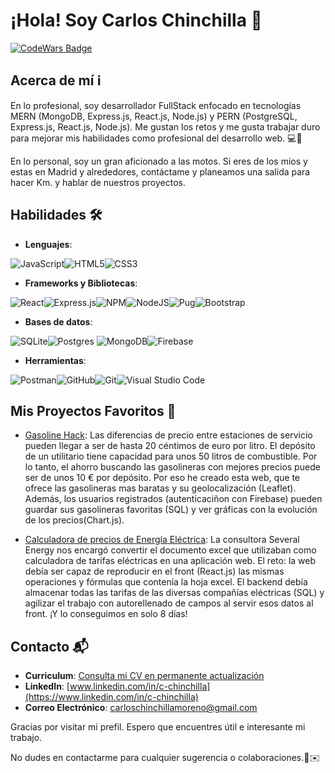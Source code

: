 # ¡Hola! Soy Carlos Chinchilla 👋

[![CodeWars Badge](https://www.codewars.com/users/ChinchiGit/badges/large)](https://www.codewars.com/users/ChinchiGit)


## Acerca de mí ℹ️
En lo profesional, soy desarrollador FullStack enfocado en tecnologías MERN (MongoDB, Express.js, React.js, Node.js) y PERN (PostgreSQL, Express.js, React.js, Node.js). Me gustan los retos y me gusta trabajar duro para mejorar mis habilidades como profesional del desarrollo web. 💻🚀

En lo personal, soy un gran aficionado a las motos. Si eres de los mios y estas en Madrid y alrededores, contáctame y planeamos una salida para hacer Km. y hablar de nuestros proyectos.

## Habilidades 🛠️
- **Lenguajes**:
  
![JavaScript](https://img.shields.io/badge/javascript-%23323330.svg?style=for-the-badge&logo=javascript&logoColor=%23F7DF1E)![HTML5](https://img.shields.io/badge/html5-%23E34F26.svg?style=for-the-badge&logo=html5&logoColor=white)![CSS3](https://img.shields.io/badge/css3-%231572B6.svg?style=for-the-badge&logo=css3&logoColor=white)
- **Frameworks y Bibliotecas**:
  
![React](https://img.shields.io/badge/react-%2320232a.svg?style=for-the-badge&logo=react&logoColor=%2361DAFB)![Express.js](https://img.shields.io/badge/express.js-%23404d59.svg?style=for-the-badge&logo=express&logoColor=%2361DAFB)![NPM](https://img.shields.io/badge/NPM-%23CB3837.svg?style=for-the-badge&logo=npm&logoColor=white)![NodeJS](https://img.shields.io/badge/node.js-6DA55F?style=for-the-badge&logo=node.js&logoColor=white)![Pug](https://img.shields.io/badge/Pug-FFF?style=for-the-badge&logo=pug&logoColor=A86454)![Bootstrap](https://img.shields.io/badge/bootstrap-%238511FA.svg?style=for-the-badge&logo=bootstrap&logoColor=white)
- **Bases de datos**:
  
![SQLite](https://img.shields.io/badge/sqlite-%2307405e.svg?style=for-the-badge&logo=sqlite&logoColor=white)![Postgres](https://img.shields.io/badge/postgres-%23316192.svg?style=for-the-badge&logo=postgresql&logoColor=white) ![MongoDB](https://img.shields.io/badge/MongoDB-%234ea94b.svg?style=for-the-badge&logo=mongodb&logoColor=white)![Firebase](https://img.shields.io/badge/firebase-a08021?style=for-the-badge&logo=firebase&logoColor=ffcd34)
- **Herramientas**:
  
![Postman](https://img.shields.io/badge/Postman-FF6C37?style=for-the-badge&logo=postman&logoColor=white)![GitHub](https://img.shields.io/badge/github-%23121011.svg?style=for-the-badge&logo=github&logoColor=white)![Git](https://img.shields.io/badge/git-%23F05033.svg?style=for-the-badge&logo=git&logoColor=white)![Visual Studio Code](https://img.shields.io/badge/Visual%20Studio%20Code-0078d7.svg?style=for-the-badge&logo=visual-studio-code&logoColor=white)

## Mis Proyectos Favoritos  🌟

- [Gasoline Hack](https://gasolinehack.netlify.app/): Las diferencias de precio entre estaciones de servicio pueden llegar a ser de hasta 20 céntimos de euro por litro. El depósito de un utilitario tiene capacidad para unos 50 litros de combustible. Por lo tanto, el ahorro buscando las gasolineras con mejores precios puede ser de unos 10 € por depósito. Por eso he creado esta web, que te ofrece las gasolineras mas baratas y su geolocalización (Leaflet). Además, los usuarios registrados (autenticaciñon con Firebase) pueden guardar sus gasolineras favoritas (SQL) y ver gráficas con la evolución de los precios(Chart.js). 

- [Calculadora de precios de Energía Eléctrica](https://github.com/The-Bridge-Challenge/FULLSTACK.git): La consultora Several Energy nos encargó convertir el documento excel que utilizaban como calculadora de tarifas eléctricas en una aplicación web. El reto: la web debía ser capaz de reproducir en el front (React.js) las mismas operaciones y fórmulas que contenía la hoja excel. El backend debía almacenar todas las tarifas de las diversas compañías eléctricas (SQL) y agilizar el trabajo con autorellenado de campos al servir esos datos al front. ¡Y lo conseguimos en solo 8 días! 

## Contacto 📬
- **Curriculum**: [Consulta mi CV en permanente actualización](https://drive.google.com/drive/folders/1HZAWs24xmV0mWXQGGw0L_CD8dmMxBXHw?usp=drive_link)
- **LinkedIn**: [www.linkedin.com/in/c-chinchilla](https://www.linkedin.com/in/c-chinchilla)
- **Correo Electrónico**: carloschinchillamoreno@gmail.com

Gracias por visitar mi prefil. Espero que encuentres útil e interesante mi trabajo.

No dudes en contactarme para cualquier sugerencia o colaboraciones.🚀✉️


